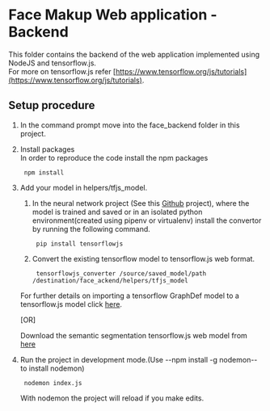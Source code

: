 # Face Makup Web application - Backend

This folder contains the backend of the web application implemented using NodeJS and tensorflow.js.     
For more on tensorflow.js refer [https://www.tensorflow.org/js/tutorials](https://www.tensorflow.org/js/tutorials).


Setup procedure
----------------
1. In the command prompt move into the face_backend folder in this project.

2. Install packages  
   In order to reproduce the code install the  npm packages 
   
        npm install

3. Add your model in helpers/tfjs_model.
    1. In the neural network project (See this [Github](https://github.com/Sanjana7395/Face_segmentation.git) project), 
    where the model is trained and saved or in an isolated python environment(created using pipenv or
    virtualenv) install the convertor by running the following command.
            
            pip install tensorflowjs

    2. Convert the existing tensorflow model to tensorflow.js web format.

            tensorflowjs_converter /source/saved_model/path /destination/face_ackend/helpers/tfjs_model

    For further details on importing a tensorflow GraphDef model to a tensorflow.js model click 
    [here](https://www.tensorflow.org/js/tutorials/conversion/import_saved_model).

    [OR]

    Download the semantic segmentation tensorflow.js web model from 
    [here](https://drive.google.com/drive/folders/1NidAqPT3aVBm54_KRTcbZBcvls98q18L?usp=sharing)

4. Run the project in development mode.(Use --npm install -g nodemon-- to install nodemon)
      
        nodemon index.js

    With nodemon the project will reload if you make edits.
      
